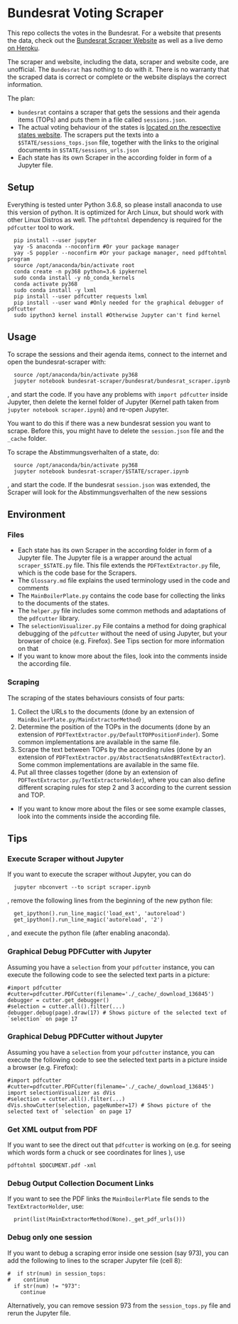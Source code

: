 # Bundesrat Voting Scraper

This repo collects the votes in the Bundesrat. For a website that presents the data, check out the [Bundesrat Scraper Website](https://github.com/NWuensche/bundesrat-scraper-website) as well as a live demo [on Heroku](https://bundesrat-scraper-website.herokuapp.com/).

The scraper and website, including the data, scraper and website code, are unofficial. The `Bundesrat` has nothing to do with it. There is no warranty that the scraped data is correct or complete or the website displays the correct information.

The plan:

- `bundesrat` contains a scraper that gets the sessions and their agenda items (TOPs) and puts them in a file called `sessions.json`.
- The actual voting behaviour of the states is [located on the respective states website](https://www.bundesrat.de/DE/plenum/abstimmung/abstimmung-node.html). The scrapers put the texts into a `$STATE/sessions_tops.json` file, together with the links to the original documents in `$STATE/sessions_urls.json`
- Each state has its own Scraper in the according folder in form of a Jupyter file.

## Setup 

Everything is tested unter Python 3.6.8, so please install anaconda to use this version of python. It is optimized for Arch Linux, but should work with other Linux Distros as well. The `pdftohtml` dependency is required for the `pdfcutter` tool to work.

```
  pip install --user jupyter
  yay -S anaconda --noconfirm #Or your package manager
  yay -S poppler --noconfirm #Or your package manager, need pdftohtml program
  source /opt/anaconda/bin/activate root
  conda create -n py368 python=3.6 ipykernel
  sudo conda install -y nb_conda_kernels
  conda activate py368
  sudo conda install -y lxml
  pip install --user pdfcutter requests lxml
  pip install --user wand #Only needed for the graphical debugger of pdfcutter
  sudo ipython3 kernel install #Otherwise Jupyter can't find kernel
```

## Usage

To scrape the sessions and their agenda items, connect to the internet and open the bundesrat-scraper with:

```
  source /opt/anaconda/bin/activate py368
  jupyter notebook bundesrat-scraper/bundesrat/bundesrat_scraper.ipynb
```

, and start the code. If you have any problems with `import pdfcutter` inside Jupyter, then delete the kernel folder of Jupyter (Kernel path taken from `jupyter notebook scraper.ipynb`) and re-open Jupyter.


 You want to do this if there was a new bundesrat session you want to scrape. Before this, you might have to delete the `session.json` file and the `_cache` folder.

To scrape the Abstimmungsverhalten of a state, do:

```
  source /opt/anaconda/bin/activate py368
  jupyter notebook bundesrat-scraper/$STATE/scraper.ipynb
```

, and start the code. If the bundesrat `session.json` was extended, the Scraper will look for the Abstimmungsverhalten of the new sessions

## Environment

### Files

- Each state has its own Scraper in the according folder in form of a Jupyter file. The Jupyter file is a wrapper around the actual `scraper_$STATE.py` file. This file extends the `PDFTextExtractor.py` file, which is the code base for the Scrapers. 
- The `Glossary.md` file explains the used terminology used in the code and comments
- The `MainBoilerPlate.py` contains the code base for collecting the links to the documents of the states.
- The `helper.py` file includes some common methods and adaptations of the `pdfcutter` library.
- The `selectionVisualizer.py` File contains a method for doing graphical debugging of the `pdfcutter` without the need of using Jupyter, but your browser of choice (e.g. Firefox). See Tips section for more information on that
- If you want to know more about the files, look into the comments inside the according file.

### Scraping

The scraping of the states behaviours consists of four parts:

1. Collect the URLs to the documents (done by an extension of `MainBoilerPlate.py/MainExtractorMethod`)
2. Determine the position of the TOPs in the documents (done by an extension of `PDFTextExtractor.py/DefaultTOPPositionFinder`). Some common implementations are available in the same file.
3. Scrape the text between TOPs by the according rules (done by an extension of `PDFTextExtractor.py/AbstractSenatsAndBRTextExtractor`). Some common implementations are available in the same file.
4. Put all three classes together (done by an extension of `PDFTextExtractor.py/TextExtractorHolder`), where you can also define different scraping rules for step 2 and 3 according to the current session and TOP.

- If you want to know more about the files or see some example classes, look into the comments inside the according file.



## Tips

### Execute Scraper without Jupyter
If you want to execute the scraper without Jupyter, you can do

```
  jupyter nbconvert --to script scraper.ipynb
```
, remove the following lines from the beginning of the new python file:


```
  get_ipython().run_line_magic('load_ext', 'autoreload')
  get_ipython().run_line_magic('autoreload', '2')
```

, and execute the python file (after enabling anaconda).

### Graphical Debug PDFCutter with Jupyter

Assuming you have a `selection` from your `pdfcutter` instance, you can execute the following code to see the selected text parts in a picture:

```
#import pdfcutter
#cutter=pdfcutter.PDFCutter(filename='./_cache/_download_136845')
debugger = cutter.get_debugger()
#selection = cutter.all().filter(...)
debugger.debug(page).draw(17) # Shows picture of the selected text of `selection` on page 17
```

### Graphical Debug PDFCutter without Jupyter

Assuming you have a `selection` from your `pdfcutter` instance, you can execute the following code to see the selected text parts in a picture inside a browser (e.g. Firefox):

```
#import pdfcutter
#cutter=pdfcutter.PDFCutter(filename='./_cache/_download_136845')
import selectionVisualizer as dVis
#selection = cutter.all().filter(...)
dVis.showCutter(selection, pageNumber=17) # Shows picture of the selected text of `selection` on page 17
```

### Get XML output from PDF

If you want to see the direct out that `pdfcutter` is working on (e.g. for seeing which words form a chuck or see coordinates for lines ), use

```
pdftohtml $DOCUMENT.pdf -xml
```

### Debug Output Collection Document Links

If you want to see the PDF links the `MainBoilerPlate` file sends to the `TextExtractorHolder`, use:

```
  print(list(MainExtractorMethod(None)._get_pdf_urls()))
```

### Debug only one session

If you want to debug a scraping error inside one session (say 973), you can add the following to lines to the scraper Jupyter file (cell 8):


```
#  if str(num) in session_tops:
#    continue
  if str(num) != "973":
    continue
```

Alternatively, you can remove session 973 from the `session_tops.py` file and rerun the Jupyter file.
